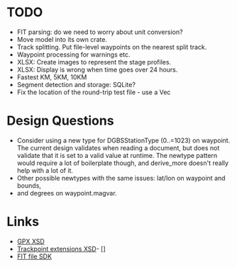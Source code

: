# TODO
- FIT parsing: do we need to worry about unit conversion?
- Move model into its own crate.
- Track splitting. Put file-level waypoints on the nearest split track.
- Waypoint processing for warnings etc.
- XLSX: Create images to represent the stage profiles.
- XLSX: Display is wrong when time goes over 24 hours.
- Fastest KM, 5KM, 10KM
- Segment detection and storage: SQLite?
- Fix the location of the round-trip test file - use a Vec<u8>

# Design Questions
- Consider using a new type for DGBSStationType (0..=1023) on waypoint. The
  current design validates when reading a document, but does not validate that
  it is set to a valid value at runtime. The newtype pattern would require a lot
  of boilerplate though, and derive_more doesn't really help with a lot of it.
- Other possible newtypes with the same issues: lat/lon on waypoint and bounds,
- and degrees on waypoint.magvar.

# Links
- [GPX XSD](https://www.topografix.com/GPX/1/1/gpx.xsd)
- [Trackpoint extensions XSD](https://www8.garmin.com/xmlschemas/TrackPointExtensionv1.xsd)- []
- [FIT file SDK](https://developer.garmin.com/fit/overview/)
